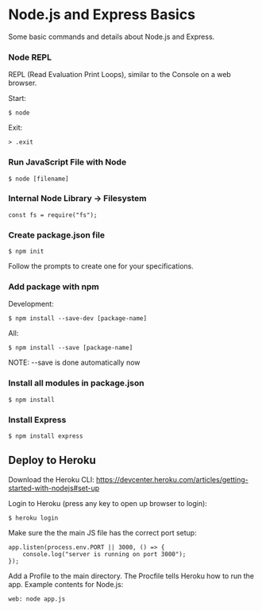 # Node.js and Express Basics

Some basic commands and details about Node.js and Express.

### Node REPL

REPL (Read Evaluation Print Loops), similar to the Console on a web browser.

Start:

    $ node

Exit:

    > .exit

### Run JavaScript File with Node

    $ node [filename]

### Internal Node Library -> Filesystem

    const fs = require("fs");

### Create package.json file

    $ npm init

Follow the prompts to create one for your specifications.

### Add package with npm

Development:

    $ npm install --save-dev [package-name]

All:

    $ npm install --save [package-name]

NOTE: --save is done automatically now

### Install all modules in package.json

    $ npm install

### Install Express

    $ npm install express

## Deploy to Heroku

Download the Heroku CLI: https://devcenter.heroku.com/articles/getting-started-with-nodejs#set-up

Login to Heroku (press any key to open up browser to login):

    $ heroku login

Make sure the the main JS file has the correct port setup:

    app.listen(process.env.PORT || 3000, () => {
        console.log("server is running on port 3000");
    });

Add a Profile to the main directory. The Procfile tells Heroku how to run the app. Example contents for Node.js:

    web: node app.js
